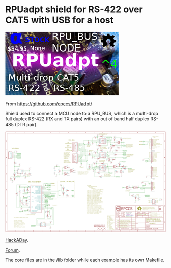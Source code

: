 # RPUadpt shield for RS-422 over CAT5 with USB for a host

![Status](https://raw.githubusercontent.com/epccs/RPUadpt/master/Hardware/status_icon.png "Status")

From <https://github.com/epccs/RPUadpt/>

Shield used to connect a MCU node to a RPU_BUS, which is a multi-drop full duplex RS-422 (RX and TX pairs) with an out of band half duplex RS-485 (DTR pair).

![Schematic](https://raw.githubusercontent.com/epccs/RPUadpt/master/Hardware/14226,Schematic.png "RPUadpt Schematic")

[HackADay](https://hackaday.io/project/17719-rpuadpt).

[Forum](http://rpubus.org/bb/viewforum.php?f=7).

The core files are in the /lib folder while each example has its own Makefile.
    
